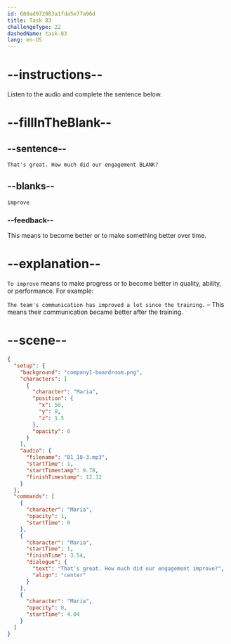 ```yaml
---
id: 680ad972083a1fda5e77a96d
title: Task 83
challengeType: 22
dashedName: task-83
lang: en-US
---
```


<!-- (Audio) Maria: That's great. How much did our engagement improve? -->

# --instructions--

Listen to the audio and complete the sentence below.

# --fillInTheBlank--

## --sentence--

`That's great. How much did our engagement BLANK?`

## --blanks--

`improve`

### --feedback--

This means to become better or to make something better over time.

# --explanation--

`To improve` means to make progress or to become better in quality, ability, or performance. For example:

`The team's communication has improved a lot since the training.` – This means their communication became better after the training.

# --scene--

```json
{
  "setup": {
    "background": "company1-boardroom.png",
    "characters": [
      {
        "character": "Maria",
        "position": {
          "x": 50,
          "y": 0,
          "z": 1.5
        },
        "opacity": 0
      }
    ],
    "audio": {
      "filename": "B1_18-3.mp3",
      "startTime": 1,
      "startTimestamp": 9.78,
      "finishTimestamp": 12.32
    }
  },
  "commands": [
    {
      "character": "Maria",
      "opacity": 1,
      "startTime": 0
    },
    {
      "character": "Maria",
      "startTime": 1,
      "finishTime": 3.54,
      "dialogue": {
        "text": "That's great. How much did our engagement improve?",
        "align": "center"
      }
    },
    {
      "character": "Maria",
      "opacity": 0,
      "startTime": 4.04
    }
  ]
}
```
